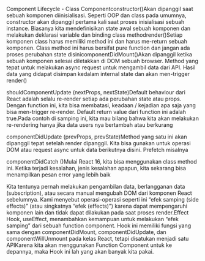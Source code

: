 Component Lifecycle - Class Componentconstructor()Akan dipanggil saat sebuah komponen diinisialisasi. Seperti OOP dan class pada umumnya, constructor akan dipanggil pertama kali saat proses inisialisasi sebuah instance. Biasanya kita mendefinisikan state awal sebuah komponen dan melakukan deklarasi variable dan binding class methodrender()Setiap komponen class harus memiliki method ini dan harus me-return sebuah komponen. Class method ini harus bersifat pure function dan jangan ada proses perubahan state disinicomponentDidMount()Akan dipanggil ketika sebuah komponen selesai diletakkan di DOM sebuah browser. Method yang tepat untuk melakukan async request untuk mengambil data dari API. Hasil data yang didapat disimpan kedalam internal state dan akan men-trigger render()

shouldComponentUpdate (nextProps, nextState)Default behaviour dari React adalah selalu re-render setiap ada perubahan state atau props. Dengan function ini, kita bisa membatasi, keadaan / kejadian apa saja yang bisa men-trigger re-render. Default return value dari function ini adalah true.Pada contoh di samping ini, kita mau bilang bahwa kita akan melakukan re-rendering hanya jika data users nya bertambah atau berkurang

componentDidUpdate (prevProps, prevState)Method yang satu ini akan dipanggil tepat setelah render dipanggil. Kita bisa gunakan untuk operasi DOM atau request async untuk data berikutnya disini. Prefetch misalnya

componentDidCatch ()Mulai React 16, kita bisa menggunakan class method ini. Ketika terjadi kesalahan, jenis kesalahan apapun, kita sekarang bisa menampilkan pesan error yang lebih baik

Kita tentunya pernah melakukan pengambilan data, berlangganan data (subscription), atau secara manual mengubah DOM dari komponen React sebelumnya. Kami menyebut operasi-operasi seperti ini “efek samping (side effects)” (atau singkatnya “efek (effects)”) karena dapat mempengaruhi komponen lain dan tidak dapat dilakukan pada saat proses render.Effect Hook, useEffect, menambahkan kemampuan untuk melakukan “efek samping” dari sebuah function component. Hook ini memiliki fungsi yang sama dengan componentDidMount, componentDidUpdate, dan componentWillUnmount pada kelas React, tetapi disatukan menjadi satu APIKarena kita akan menggunakan Function Component untuk ke depannya, maka Hook ini lah yang akan banyak kita pakai.
